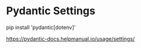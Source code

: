 # Pydantic Settings

pip install 'pydantic[dotenv]'

https://pydantic-docs.helpmanual.io/usage/settings/
